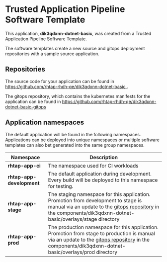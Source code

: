 # Trusted Application Pipeline Software Template

This application, **dik3qdxnn-dotnet-basic**, was created from a Trusted Application Pipeline Software Template.

The software templates create a new source and gitops deployment repositories with a sample source application. 

## Repositories

The source code for your application can be found in [https://github.com/rhtap-rhdh-qe/dik3qdxnn-dotnet-basic ](https://github.com/rhtap-rhdh-qe/dik3qdxnn-dotnet-basic ).
 
The gitops repository, which contains the kubernetes manifests for the application can be found in 
[https://github.com/rhtap-rhdh-qe/dik3qdxnn-dotnet-basic-gitops ](https://github.com/rhtap-rhdh-qe/dik3qdxnn-dotnet-basic-gitops ) 

## Application namespaces 

The default application will be found in the following namespaces. Applications can be deployed into unique namespaces or multiple software templates can also bet generated into the same group namespaces.  

|  Namespace   |  Description   |  
| -------- | -------- |
| **rhtap-app-ci** | The namespace used for CI workloads |
| **rhtap-app-development** | The default application during development. Every build will be deployed to this namespace for testing. |
| **rhtap-app-stage** | The staging namespace for this application. Promotion from development to stage is manual via an update to the [gitops repository](https://github.com/rhtap-rhdh-qe/dik3qdxnn-dotnet-basic-gitops ) in the components/dik3qdxnn-dotnet-basic/overlays/stage directory |
| **rhtap-app-prod** | The production namespace for this application. Promotion from stage to production is manual via an update to the [gitops repository](https://github.com/rhtap-rhdh-qe/dik3qdxnn-dotnet-basic-gitops ) in the components/dik3qdxnn-dotnet-basic/overlays/prod directory |